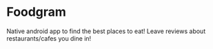 # Foodgram
Native android app to find the best places to eat! Leave reviews about restaurants/cafes you dine in!
